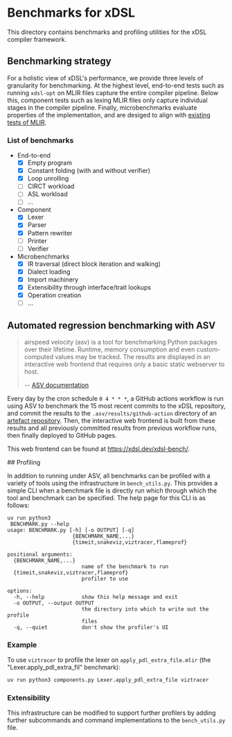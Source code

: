 # Benchmarks for xDSL

This directory contains benchmarks and profiling utilities for the xDSL compiler
framework.

## Benchmarking strategy

For a holistic view of xDSL's performance, we provide three levels of
granularity for benchmarking. At the highest level, end-to-end tests such as
running `xdsl-opt` on MLIR files capture the entire compiler pipeline. Below
this, component tests such as lexing MLIR files only capture individual stages
in the compiler pipeline. Finally, microbenchmarks evaluate properties of the
implementation, and are desiged to align with
[existing tests of MLIR](https://www.youtube.com/watch?v=7qvVMUSxqz4).

### List of benchmarks

- End-to-end
  - [x] Empty program
  - [x] Constant folding (with and without verifier)
  - [x] Loop unrolling
  - [ ] CIRCT workload
  - [ ] ASL workload
  - [ ] ...
- Component
  - [x] Lexer
  - [x] Parser
  - [x] Pattern rewriter
  - [ ] Printer
  - [ ] Verifier
- Microbenchmarks
  - [x] IR traversal (direct block iteration and walking)
  - [x] Dialect loading
  - [x] Import machinery
  - [x] Extensibility through interface/trait lookups
  - [x] Operation creation
  - [ ] ...

## Automated regression benchmarking with ASV

> airspeed velocity (asv) is a tool for benchmarking Python packages over their
> lifetime. Runtime, memory consumption and even custom-computed values may be
> tracked. The results are displayed in an interactive web frontend that
> requires only a basic static webserver to host.
>
> -- [ASV documentation](https://asv.readthedocs.io/en/stable/index.html)

Every day by the cron schedule `0 4 * * *`, a GitHub actions workflow is run
using ASV to benchmark the 15 most recent commits to the xDSL repository, and
commit the results to the `.asv/results/github-action` directory of an
[artefact repository](https://github.com/xdslproject/xdsl-bench). Then, the
interactive web frontend is built from these results and all previously
committed results from previous workflow runs, then finally deployed to GitHub
pages.

This web frontend can be found at <https://xdsl.dev/xdsl-bench/>.

## Profiling

In addition to running under ASV, all benchmarks can be profiled with a variety
of tools using the infrastructure in `bench_utils.py`. This provides a simple
CLI when a benchmark file is directly run which through which the tool and
benchmark can be specified. The help page for this CLI is as follows:

```
uv run python3
 BENCHMARK.py --help
usage: BENCHMARK.py [-h] [-o OUTPUT] [-q]
                     {BENCHMARK_NAME,...}
                     {timeit,snakeviz,viztracer,flameprof}

positional arguments:
  {BENCHMARK_NAME,...}
                        name of the benchmark to run
  {timeit,snakeviz,viztracer,flameprof}
                        profiler to use

options:
  -h, --help            show this help message and exit
  -o OUTPUT, --output OUTPUT
                        the directory into which to write out the profile
                        files
  -q, --quiet           don't show the profiler's UI
```

### Example

To use `viztracer` to profile the lexer on `apply_pdl_extra_file.mlir` (the
"Lexer.apply_pdl_extra_fil" benchmark):

```bash
uv run python3 components.py Lexer.apply_pdl_extra_file viztracer
```

### Extensibility

This infrastructure can be modified to support further profilers by adding
further subcommands and command implementations to the `bench_utils.py` file.
